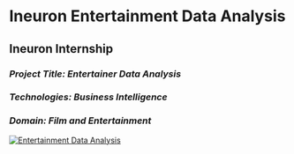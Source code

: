 # Ineuron Entertainment Data Analysis
## Ineuron Internship 

### *Project Title: Entertainer Data Analysis*

### *Technologies: Business Intelligence*

### *Domain: Film and Entertainment*



<!DOCTYPE html>
<html lang = "en">
  <body>
    <div class='tableauPlaceholder' id='viz1691663205924' style='position: relative'><noscript><a href='#'><img alt='Entertainment Data Analysis ' src='https:&#47;&#47;public.tableau.com&#47;static&#47;images&#47;En&#47;EntertainmentDataAnalysis&#47;DataAnalysis&#47;1_rss.png' style='border: none' /></a></noscript><object class='tableauViz'  style='display:none;'><param name='host_url' value='https%3A%2F%2Fpublic.tableau.com%2F' /> <param name='embed_code_version' value='3' /> <param name='site_root' value='' /><param name='name' value='EntertainmentDataAnalysis&#47;DataAnalysis' /><param name='tabs' value='no' /><param name='toolbar' value='yes' /><param name='static_image' value='https:&#47;&#47;public.tableau.com&#47;static&#47;images&#47;En&#47;EntertainmentDataAnalysis&#47;DataAnalysis&#47;1.png' />


      
    https://public.tableau.com/javascripts/api/viz_v1.js
  </body>
</html>

